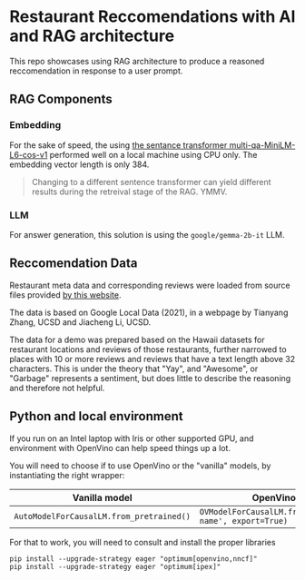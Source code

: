 
# Restaurant Reccomendations with AI and RAG architecture

This repo showcases using RAG architecture to produce a reasoned reccomendation in response to a user prompt.

## RAG Components

### Embedding

For the sake of speed, the using [the sentance transformer multi-qa-MiniLM-L6-cos-v1](<https://huggingface.co/sentence-transformers/multi-qa-MiniLM-L6-cos-v1#multi-qa-minilm-l6-cos-v1>) performed well on a local machine using CPU only. The embedding vector length is only 384.

> Changing to a different sentence transformer can yield different results during the retreival stage of the RAG. YMMV.

### LLM

For answer generation, this solution is using the `google/gemma-2b-it` LLM.

## Reccomendation Data

Restaurant meta data and corresponding reviews were loaded from source files provided [by this website](https://datarepo.eng.ucsd.edu/mcauley_group/gdrive/googlelocal/).

The data is based on Google Local Data (2021), in a webpage by Tianyang Zhang, UCSD and Jiacheng Li, UCSD.

The data for a demo was prepared based on the Hawaii datasets for restaurant locations and reviews of those restaurants, further narrowed to places with 10 or more reviews and reviews that have a text length above 32 characters. This is under the theory that "Yay", and "Awesome", or "Garbage" represents a sentiment, but does little to describe the reasoning and therefore not helpful.

## Python and local environment

If you run on an Intel laptop with Iris or other supported GPU, and environment with OpenVino can help speed things up a lot.

You will need to choose if to use OpenVino or the "vanilla" models, by instantiating the right wrapper:

Vanilla model | OpenVino optimized
--- | ---
`AutoModelForCausalLM.from_pretrained()` | `OVModelForCausalLM.from_pretrained('model-name', export=True)`

For that to work, you will need to consult and install the proper libraries

```shell
pip install --upgrade-strategy eager "optimum[openvino,nncf]"
pip install --upgrade-strategy eager "optimum[ipex]"
```
